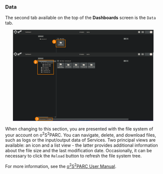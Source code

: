 ### Data

The second tab available on the top of the **Dashboards** screen is the ```Data``` tab.

<p align="center">
  <img width="90%"  src="assets/quickguide/data.png">
</p>


When changing to this section, you are presented with the file system of your account on o<sup>2</sup>S<sup>2</sup>PARC. You can navigate, delete, and download files, such as logs or the input/output data of Services. Two principal views are available: an icon and a list view - the latter provides additional information about the file size and the last modification date. Occasionally, it can be necessary to click the ```Reload``` button to refresh the file system tree.

For more information, see the [o<sup>2</sup>S<sup>2</sup>PARC User Manual](https://docs.osparc.io/#/).
